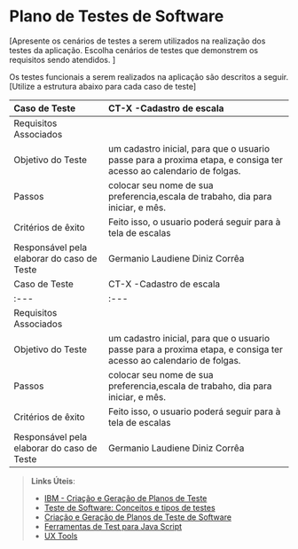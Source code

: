 # Plano de Testes de Software

[Apresente os cenários de testes a serem utilizados na realização dos testes da aplicação. Escolha cenários de testes que demonstrem os requisitos sendo atendidos. ]

Os testes funcionais a serem realizados na aplicação são descritos a seguir. [Utilize a estrutura abaixo para cada caso de teste]

|Caso de Teste    | CT-X -Cadastro de escala |
|:---|:---|
| Requisitos Associados |  |
| Objetivo do Teste | um cadastro inicial, para que o usuario passe para a proxima etapa, e consiga ter acesso ao calendario de folgas. |
| Passos |colocar seu nome de sua preferencia,escala de trabaho, dia para iniciar, e mês. |
| Critérios de êxito | Feito isso, o usuario poderá seguir para à tela de escalas  |
| Responsável pela elaborar do caso de Teste | Germanio Laudiene Diniz Corrêa |
|Caso de Teste    | CT-X -Cadastro de escala |
|:---|:---|
| Requisitos Associados |  |
| Objetivo do Teste | um cadastro inicial, para que o usuario passe para a proxima etapa, e consiga ter acesso ao calendario de folgas. |
| Passos |colocar seu nome de sua preferencia,escala de trabaho, dia para iniciar, e mês. |
| Critérios de êxito | Feito isso, o usuario poderá seguir para à tela de escalas  |
| Responsável pela elaborar do caso de Teste | Germanio Laudiene Diniz Corrêa |
 
> **Links Úteis**:
> - [IBM - Criação e Geração de Planos de Teste](https://www.ibm.com/developerworks/br/local/rational/criacao_geracao_planos_testes_software/index.html)
> -  [Teste de Software: Conceitos e tipos de testes](https://blog.onedaytesting.com.br/teste-de-software/)
> - [Criação e Geração de Planos de Teste de Software](https://www.ibm.com/developerworks/br/local/rational/criacao_geracao_planos_testes_software/index.html)
> - [Ferramentas de Test para Java Script](https://geekflare.com/javascript-unit-testing/)
> - [UX Tools](https://uxdesign.cc/ux-user-research-and-user-testing-tools-2d339d379dc7)

